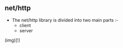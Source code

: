 ## net/http 

- The net/http library is divided into two main parts :-
  - client
  - server

(img)[!]